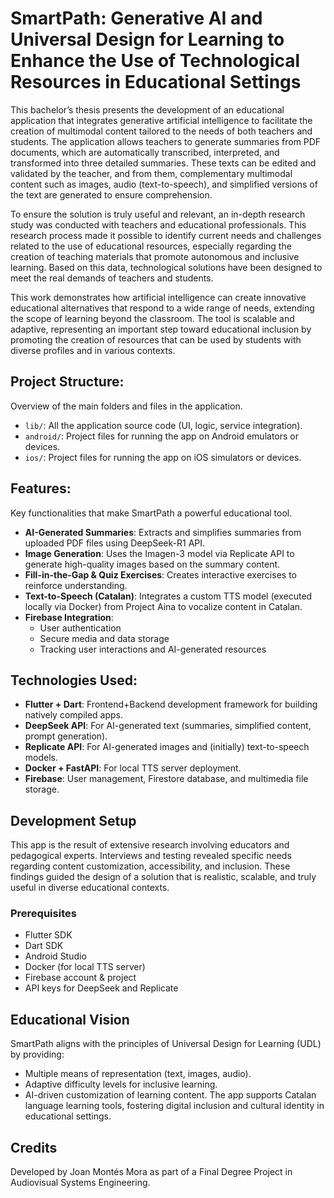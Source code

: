 # SmartPath: Generative AI and Universal Design for Learning to Enhance the Use of Technological Resources in Educational Settings
This bachelor’s thesis presents the development of an educational application that integrates generative artificial intelligence to facilitate the creation of multimodal content tailored to the needs of both teachers and students. The application allows teachers to generate summaries from PDF documents, which are automatically transcribed, interpreted, and transformed into three detailed summaries. These texts can be edited and validated by the teacher, and from them, complementary multimodal content such as images, audio (text-to-speech), and simplified versions of the text are generated to ensure comprehension.

To ensure the solution is truly useful and relevant, an in-depth research study was conducted with teachers and educational professionals. This research process made it possible to identify current needs and challenges related to the use of educational resources, especially regarding the creation of teaching materials that promote autonomous and inclusive learning. Based on this data, technological solutions have been designed to meet the real demands of teachers and students.

This work demonstrates how artificial intelligence can create innovative educational alternatives that respond to a wide range of needs, extending the scope of learning beyond the classroom. The tool is scalable and adaptive, representing an important step toward educational inclusion by promoting the creation of resources that can be used by students with diverse profiles and in various contexts.

## Project Structure:
Overview of the main folders and files in the application.
- `lib/`: All the application source code (UI, logic, service integration).
- `android/`: Project files for running the app on Android emulators or devices.
- `ios/`: Project files for running the app on iOS simulators or devices.

## Features:
Key functionalities that make SmartPath a powerful educational tool.
- **AI-Generated Summaries**: Extracts and simplifies summaries from uploaded PDF files using DeepSeek-R1 API.
- **Image Generation**: Uses the Imagen-3 model via Replicate API to generate high-quality images based on the summary content.
- **Fill-in-the-Gap & Quiz Exercises**: Creates interactive exercises to reinforce understanding.
- **Text-to-Speech (Catalan)**: Integrates a custom TTS model (executed locally via Docker) from Project Aina to vocalize content in Catalan.
- **Firebase Integration**:
  - User authentication
  - Secure media and data storage
  - Tracking user interactions and AI-generated resources

## Technologies Used:
- **Flutter + Dart**: Frontend+Backend development framework for building natively compiled apps.
- **DeepSeek API**: For AI-generated text (summaries, simplified content, prompt generation).
- **Replicate API**: For AI-generated images and (initially) text-to-speech models.
- **Docker + FastAPI**: For local TTS server deployment.
- **Firebase**: User management, Firestore database, and multimedia file storage.

## Development Setup
This app is the result of extensive research involving educators and pedagogical experts. Interviews and testing revealed specific needs regarding content customization, accessibility, and inclusion. These findings guided the design of a solution that is realistic, scalable, and truly useful in diverse educational contexts.
### Prerequisites
- Flutter SDK
- Dart SDK
- Android Studio
- Docker (for local TTS server)
- Firebase account & project
- API keys for DeepSeek and Replicate

## Educational Vision
SmartPath aligns with the principles of Universal Design for Learning (UDL) by providing:
- Multiple means of representation (text, images, audio).
- Adaptive difficulty levels for inclusive learning.
- AI-driven customization of learning content.
The app supports Catalan language learning tools, fostering digital inclusion and cultural identity in educational settings.

## Credits
Developed by Joan Montés Mora as part of a Final Degree Project in Audiovisual Systems Engineering.
